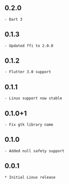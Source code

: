 ## 0.2.0

    - Dart 3

## 0.1.3

    - Updated ffi to 2.0.0

## 0.1.2

    - Flutter 3.0 support

## 0.1.1

    - Linux support now stable

## 0.1.0+1

    - Fix gtk library name

## 0.1.0

    - Added null safety support

## 0.0.1

    * Initial Linux release
